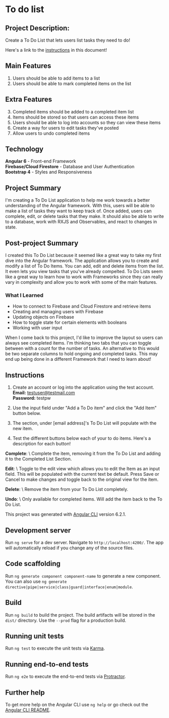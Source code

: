 # To do list
## Project Description:
Create a To Do List that lets users list tasks they need to do!

Here's a link to the [instructions](#instructions) in this document!

## Main Features
1. Users should be able to add items to a list
2. Users should be able to mark completed items on the list

## Extra Features
3. Completed items should be added to a completed item list
4. Items should be stored so that users can access these items
5. Users should be able to log into accounts so they can view these items
6. Create a way for users to edit tasks they've posted
7. Allow users to undo completed items

## Technology
__Angular 6__ - Front-end Framework\
__Firebase/Cloud Firestore__ - Database and User Authentication\
__Bootstrap 4__ - Styles and Responsiveness

## Project Summary
I'm creating a To Do List application to help me work towards a better understanding of the Angular framework. With this, users will be able to make a list of tasks they want to keep track of. Once added, users can complete, edit, or delete tasks that they make. It should also be able to write to a database, work with RXJS and Observables, and react to changes in state.

## Post-project Summary
I created this To Do List because it seemed like a great way to take my first dive into the Angular framework. The application allows you to create and modify a list of To Do Items. You can add, edit and delete items from the list. It even lets you view tasks that  you've already compelted. To Do Lists seem like a great way to learn how to work with Frameworks since they can really vary in complexity and allow you to work with some of the main features.

### What I Learned
* How to connect to Firebase and Cloud Firestore and retrieve items
* Creating and managing users with Firebase
* Updating objects on Firebase
* How to toggle state for certain elements with booleans
* Working with user input

 When I come back to this project, I'd like to improve the layout so users can always see completed items. I'm thinking two tabs that you can toggle between with a count for the number of tasks. An alternative to this would be two separate columns to hold ongoing and completed tasks. This may end up being done in a different Framework that I need to learn about!

 ## Instructions
 1. Create an account or log into the application using the test account. \
 __Email:__ testuser@testmail.com\
 __Password:__ testpw
 2. Use the input field under "Add a To Do item" and click the "Add Item" button below. 

 3. The section, under [email address]'s To Do List will populate with the new item.

4. Test the different buttons below each of your to do items. Here's a description for each button!

__Complete__: \ 
Complete the item, removing it from the To Do List and adding it to the Completed List Section.

__Edit__: \ 
Toggle to the edit view which allows you to edit the Item as an input field. This will be populated with the current text be default. Press Save or Cancel to make changes and toggle back to the original view for the item.

__Delete__: \ 
Remove the item from your To Do List completely.

__Undo__: \ 
Only available for completed items. Will add the item back to the To Do List.

This project was generated with [Angular CLI](https://github.com/angular/angular-cli) version 6.2.1.

## Development server

Run `ng serve` for a dev server. Navigate to `http://localhost:4200/`. The app will automatically reload if you change any of the source files.

## Code scaffolding

Run `ng generate component component-name` to generate a new component. You can also use `ng generate directive|pipe|service|class|guard|interface|enum|module`.

## Build

Run `ng build` to build the project. The build artifacts will be stored in the `dist/` directory. Use the `--prod` flag for a production build.

## Running unit tests

Run `ng test` to execute the unit tests via [Karma](https://karma-runner.github.io).

## Running end-to-end tests

Run `ng e2e` to execute the end-to-end tests via [Protractor](http://www.protractortest.org/).

## Further help

To get more help on the Angular CLI use `ng help` or go check out the [Angular CLI README](https://github.com/angular/angular-cli/blob/master/README.md).
